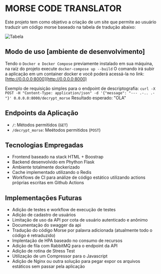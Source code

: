 # MORSE CODE TRANSLATOR

Este projeto tem como objetivo a criação de um site que permite ao usuário traduzir um código morse baseado na tabela de tradução abaixo:

![Tabela](https://raw.githubusercontent.com/RafaelGruhn/morse_code/master/flaskr/static/table_morse_translator.png)

## Modo de uso [ambiente de desenvolvimento]

Tendo o `Docker e Docker Compose` previamente instalado em sua máquina, na raíz do projeto execute `docker-compose up --build`
O comando irá subir a aplicação em um container docker e você poderá acessá-la no link: [http://0.0.0.0:8000](http://0.0.0.0:8000)

Exemplo de requisição simples para o endpoint de descriptografia: `curl -X POST -H "Content-Type: application/json" -d '{"message": "--- .-.. .-"}' 0.0.0.0:8000/decrypt_morse`
Resultado esperado: "OLA"

## Endpoints da Aplicação
* `/`: Métodos permitidos (`GET`)
* `/decrypt_morse`: Meétodos permitidos (`POST`)

## Tecnologias Empregadas

* Frontend baseado na stack HTML + Boostrap
* Backend desenvolvido em Phython Flask
* Ambiente totalmente dockerizado
* Cache implementado utilizando o Redis
* Workflows de CI para análize de código estático utilizando actions próprias escritas em Github Actions 

## Implementações Futuras

* Adição de testes e workflow de execução de testes
* Adição de cadastro de usuários
* Limitação de uso da API por cota de usuário autenticado e anônimo
* Documentação do swagger da api
* Tradução do código Morse por palavra adicionada (atualmente todo o código é retraduzido)
* Implentação de HPA baseado no consumo de recursos
* Adição de fila com RabbitMQ para o endpoint da API
* Adição de rotina de Stress Test
* Utilização de um Compressor para o Javascript
* Adição de Nginx ou outra solução para pegar expor os arquivos estáticos sem passar pela aplicação

